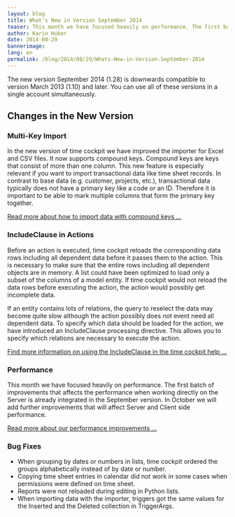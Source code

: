 ```yaml
---
layout: blog
title: What's New in Version September 2014
teaser: This month we have focused heavily on performance. The first batch of improvements that affects the performance when working directly on the Server is already integrated in the September version.
author: Karin Huber
date: 2014-08-29
bannerimage: 
lang: en
permalink: /blog/2014/08/29/Whats-New-in-Version-September-2014
---
```


<p xmlns="http://www.w3.org/1999/xhtml">The new version September 2014 (1.28) is downwards compatible to version March 2013 (1.10) and later. You can use all of these versions in a single account simultaneously.</p><h2 xmlns="http://www.w3.org/1999/xhtml">Changes in the New Version</h2><h3 xmlns="http://www.w3.org/1999/xhtml">Multi-Key Import
<br /></h3><p xmlns="http://www.w3.org/1999/xhtml">In the new version of time cockpit we have improved the importer for Excel and CSV files. It now supports compound keys. Compound keys are keys that consist of more than one column. This new feature is especially relevant if you want to import transactional data like time sheet records. In contrast to base data (e.g. customer, projects, etc.), transactional data typically does not have a primary key like a code or an ID. Therefore it is important to be able to mark multiple columns that form the primary key together.</p><p xmlns="http://www.w3.org/1999/xhtml">
  <a href="~/blog/2014/08/29/Compound-Keys-in-Excel-Import" title="Import Data with Compound Keys">Read more about how to import data with compound keys ...</a>
</p><h3 xmlns="http://www.w3.org/1999/xhtml">IncludeClause in Actions</h3><p xmlns="http://www.w3.org/1999/xhtml">Before an action is executed, time cockpit reloads the corresponding data rows including all dependent data before it passes them to the action. This is necessary to make sure that the entire rows including all dependent objects are in memory. A list could have been optimized to load only a subset of the columns of a model entity. If time cockpit would not reload the data rows before executing the action, the action would possibly get incomplete data.</p><p xmlns="http://www.w3.org/1999/xhtml">If an entity contains lots of relations, the query to reselect the data may become quite slow although the action possibly does not event need all dependent data. To specify which data should be loaded for the action, we have introduced an IncludeClause processing directive. This allows you to specify which relations are necessary to execute the action.</p><p xmlns="http://www.w3.org/1999/xhtml">
  <a href="http://help.timecockpit.com/?topic=html/d11350b0-c965-47bf-8166-5ceda1541dee.htm" title="Using the IncludeClause in Actions" target="_blank">Find more information on using the IncludeClause in the time cockpit help ...</a>
</p><h3 xmlns="http://www.w3.org/1999/xhtml">Performance</h3><p xmlns="http://www.w3.org/1999/xhtml">This month we have focused heavily on performance. The first batch of improvements that affects the performance when working directly on the Server is already integrated in the September version. In October we will add further improvements that will affect Server and Client side performance.</p><p xmlns="http://www.w3.org/1999/xhtml">
  <a href="~/blog/2014/08/28/Enhancements-in-Time-Cockpits-Database-Performance" title="Performance Improvements in Time Cockpit">Read more about our performance improvements ...</a>
</p><h3 xmlns="http://www.w3.org/1999/xhtml">Bug Fixes</h3><ul xmlns="http://www.w3.org/1999/xhtml">
  <li>When grouping by dates or numbers in lists, time cockpit ordered the groups alphabetically instead of by date or number.</li>
  <li>Copying time sheet entries in calendar did not work in some cases when permissions were defined on time sheet.</li>
  <li>Reports were not reloaded during editing in Python lists.</li>
  <li>When importing data with the importer, triggers got the same values for the Inserted and the Deleted collection in TriggerArgs.</li>
</ul>